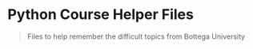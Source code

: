 # Python Course Helper Files

> Files to help remember the difficult topics from Bottega University
